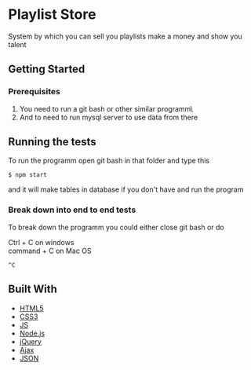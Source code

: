 # Playlist Store

System by which you can sell you playlists make a money and show you talent

## Getting Started

### Prerequisites

1. You need to run a git bash or other similar programm\
2. And to need to run mysql server to use data from there




## Running the tests

To run the programm open git bash
in that folder and type this

```
$ npm start
```
and it will make tables in database if you don't have and run the program
### Break down into end to end tests

To break down the programm you could either close git bash or do

Ctrl + C on windows \
command + C on Mac OS

```
^C
```

## Built With

* [HTML5]() 
* [CSS3]() 
* [JS]() 
* [Node.js]() 
* [jQuery]() 
* [Ajax]() 
* [JSON]()

